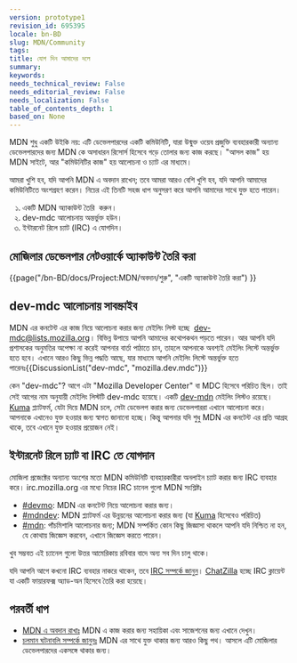 ```yaml
---
version: prototype1
revision_id: 695395
locale: bn-BD
slug: MDN/Community
tags: 
title: যোগ দিন আমাদের দলে
summary: 
keywords: 
needs_technical_review: False
needs_editorial_review: False
needs_localization: False
table_of_contents_depth: 1
based_on: None
---
```

<p>MDN শুধু একটি উইকি নয়: এটি ডেভেলপারদের একটি কমিউনিটি, যারা উন্মুক্ত ওয়েব প্রজুক্তি ব্যবহারকারী অন্যান্য ডেভেলপারদের জন্য MDN কে অসাধারন রিসোর্স হিসেবে গড়ে তোলার জন্য কাজ করছে। "আসল কাজ" হয় MDN সাইটে, আর "কমিউনিটির কাজ" হয় আলোচনা ও চ্যাট এর মাধ্যমে।</p>
<p>আমরা খুশি হব, যদি আপনি MDN এ অবদান রাখেন; তবে আমরা আরও বেশি খুশি হব, যদি আপনি আমাদের কমিউনিটিতে অংশগ্রহণ করেন। নিচের এই তিনটি সহজ ধাপ অনুসরণ করে আপনি আমাদের সাথে যুক্ত হতে পারেন।</p>
<ol style="list-style-type: -moz-bengali; list-style-type: bengali;">
  <li>একটি MDN অ্যাকাউন্ট তৈরি &nbsp;করুন।</li>
  <li>dev-mdc আলোচনায় অন্তর্ভুক্ত হউন।</li>
  <li>ইন্টারনেট রিলে চ্যাট (IRC) এ যোগদিন।</li>
</ol>
<h2 id=".E0.A6.AE.E0.A7.8B.E0.A6.9C.E0.A6.BF.E0.A6.B2.E0.A6.BE.E0.A6.B0_.E0.A6.A1.E0.A7.87.E0.A6.AD.E0.A7.87.E0.A6.B2.E0.A6.AA.E0.A6.BE.E0.A6.B0_.E0.A6.A8.E0.A7.87.E0.A6.9F.E0.A6.93.E0.A6.AF.E0.A6.BC.E0.A6.BE.E0.A6.B0.E0.A7.8D.E0.A6.95.E0.A7.87_.E0.A6.85.E0.A7.8D.E0.A6.AF.E0.A6.BE.E0.A6.95.E0.A6.BE.E0.A6.89.E0.A6.A8.E0.A7.8D.E0.A6.9F_.E0.A6.A4.E0.A7.88.E0.A6.B0.E0.A6.BF_.E0.A6.95.E0.A6.B0.E0.A6.BE">মোজিলার ডেভেলপার নেটওয়ার্কে অ্যাকাউন্ট তৈরি করা</h2>
<p>{{page("/bn-BD/docs/Project:MDN/অবদান/শুরু", "একটি অ্যাকাউন্ট তৈরি করা") }}</p>
<h2 id="dev-mdc_.E0.A6.86.E0.A6.B2.E0.A7.8B.E0.A6.9A.E0.A6.A8.E0.A6.BE.E0.A6.AF.E0.A6.BC_.E0.A6.B8.E0.A6.BE.E0.A6.AC.E0.A6.B8.E0.A7.8D.E0.A6.95.E0.A7.8D.E0.A6.B0.E0.A6.BE.E0.A6.87.E0.A6.AC">dev-mdc আলোচনায় সাবস্ক্রাইব</h2>
<p>MDN এর কনটেন্ট এর কাজ নিয়ে আলোচনা করার জন্য মেইলিং লিস্ট হচ্ছে&nbsp;<span style="line-height: inherit;">&nbsp;</span><a href="https://lists.mozilla.org/listinfo/dev-mdc" style="line-height: inherit;" title="https://lists.mozilla.org/listinfo/dev-mdc">dev-mdc@lists.mozilla.org</a>। বিভিন্ন উপায়ে আপনি আমাদের কথোপকথন পড়তে পারেন। আর আপনি যদি প্রশাসকের অনুমতির অপেক্ষা না করেই আপনার বার্তা পাঠাতে চান, তাহলে আপনাকে অবশ্যই মেইলিং লিস্টে অন্তর্ভুক্ত হতে হবে। এখানে আরও কিছু ভিন্ন পদ্ধতি আছে, যার মাধ্যমে আপনি মেইলিং লিস্টে অন্তর্ভুক্ত হতে পারেনঃ<span style="line-height: inherit;">{{DiscussionList("dev-mdc", "mozilla.dev.mdc")}}</span></p>
<p>কেন "dev-mdc"? আগে এটা "Mozilla Developer Center" বা MDC হিসেবে পরিচিত ছিল। তাই সেই আগের নাম অনুযায়ী মেইলিং লিস্টটি&nbsp;<span style="line-height: 21px;">dev-mdc হয়েছে। একটি&nbsp;</span><a href="https://lists.mozilla.org/listinfo/dev-mdn" style="line-height: inherit;" title="https://lists.mozilla.org/listinfo/dev-mdn">dev-mdn</a><span style="line-height: inherit;">&nbsp;মেইলিং লিস্টও রয়েছে। </span><a href="https://github.com/mozilla/kuma" style="line-height: inherit;" title="https://github.com/mozilla/kuma">Kuma</a><span style="line-height: inherit;">&nbsp;প্ল্যাটফর্ম, যেটা দিয়ে MDN চলে, সেটা ডেভেলপ করার জন্য ডেভেলপাররা এখানে আলোচনা করে। আপনাকে এখানেও যুক্ত হওয়ার জন্য স্বাগত জানানো হচ্ছে। কিন্তু আপনার যদি শুধু MDN এর কনটেন্ট এর প্রতি আগ্রহ থাকে, তবে এখানে যুক্ত হওয়ার প্রয়োজন নেই।</span></p>
<h2 id=".E0.A6.87.E0.A6.A8.E0.A7.8D.E0.A6.9F.E0.A6.BE.E0.A6.B0.E0.A6.A8.E0.A7.87.E0.A6.9F_.E0.A6.B0.E0.A6.BF.E0.A6.B2.E0.A7.87_.E0.A6.9A.E0.A7.8D.E0.A6.AF.E0.A6.BE.E0.A6.9F_.E0.A6.AC.E0.A6.BE_IRC_.E0.A6.A4.E0.A7.87_.E0.A6.AF.E0.A7.8B.E0.A6.97.E0.A6.A6.E0.A6.BE.E0.A6.A8">ইন্টারনেট রিলে চ্যাট বা IRC তে যোগদান</h2>
<p>মোজিলা প্রজেক্টের অন্যান্য অংশের মতো MDN কমিউনিটি ব্যবহারকারীরা অনলাইন চ্যাট করার জন্য IRC ব্যবহার করে।&nbsp;<span style="line-height: inherit;">irc.mozilla.org এর মধ্যে</span><span style="line-height: inherit;">&nbsp;নিচের IRC চানেল গুলো&nbsp;</span><span style="line-height: inherit;">MDN সংশ্লিষ্টঃ</span></p>
<ul>
  <li><a href="irc://irc.mozilla.org/devmo" title="irc://irc.mozilla.org/devmo">#devmo</a>: MDN এর কনটেন্ট নিয়ে আলোচনা করার জন্য।</li>
  <li><a href="irc://irc.mozilla.org/mdndev" title="http://irc.mozilla.org/devmo">#mdndev</a>: MDN প্ল্যাটফর্ম এর উন্নয়নের আলোচনা করার জন্য (যা&nbsp;<a href="/en-US/docs/Project:MDN/Kuma" title="/en-US/docs/Project:MDN/Kuma">Kuma</a>&nbsp;হিসেবেও পরিচিত)</li>
  <li><a href="irc://irc.mozilla.org/mdn" title="irc://irc.mozilla.org/mdn">#mdn</a>: পাঁচমিশালি আলোচনার জন্য; MDN সম্পর্কিত কোন কিছু জিজ্ঞাসা থাকলে আপনি যদি নিশ্চিত না হন, যে কোথায় জিজ্ঞেস করবেন, এখানে জিজ্ঞেস করতে পারেন।</li>
</ul>
<p>খুব সম্ভবত এই চ্যানেল গুলো উত্তর আমেরিকায় রবিবার বাদে অন্য সব দিন চালু থাকে।</p>
<p>যদি আপনি আগে কখনো IRC ব্যবহার নাকরে থাকেন, তবে&nbsp;<a href="http://wiki.mozilla.org/IRC" title="http://wiki.mozilla/org/IRC">IRC সম্পর্কে জানুন</a>।&nbsp;<a href="https://addons.mozilla.org/en-US/firefox/addon/chatzilla/" title="https://addons.mozilla.org/en-US/firefox/addon/chatzilla/">ChatZilla</a>&nbsp;হচ্ছে IRC ক্লায়েন্ট যা&nbsp;একটি ফায়ারফক্স অ্যাড-অন হিসেবে তৈরি করা হয়েছে।</p>
<h2 id=".E0.A6.AA.E0.A6.B0.E0.A6.AC.E0.A6.B0.E0.A7.8D.E0.A6.A4.E0.A7.80_.E0.A6.A7.E0.A6.BE.E0.A6.AA">পরবর্তী ধাপ</h2>
<ul>
  <li><a href="/bn-BD/docs/Project:MDN/%E0%A6%85%E0%A6%AC%E0%A6%A6%E0%A6%BE%E0%A6%A8" title="/bn-BD/docs/Project:MDN/%E0%A6%85%E0%A6%AC%E0%A6%A6%E0%A6%BE%E0%A6%A8">MDN এ অবদান রাখাঃ</a>&nbsp;MDN এ কাজ করার জন্য সহায়িকা এবং সাজেশনের জন্য এখানে দেখুন।</li>
  <li><a href="/bn-BD/docs/Project:MDN/অবদান/চলমান_ঘটনাবলি_সম্পর্কে" title="/en-US/docs/Project:MDN/Contributing/Follow_what_s_happening">চলমান ঘটনাবলি সম্পর্কে জানুনঃ</a>&nbsp;MDN এর সাথে যুক্ত থাকার জন্য আরও কিছু পথ। আসলে এটি মোজিলার ডেভেলপারদের একসঙ্গে থাকার জন্য।</li>
</ul>

